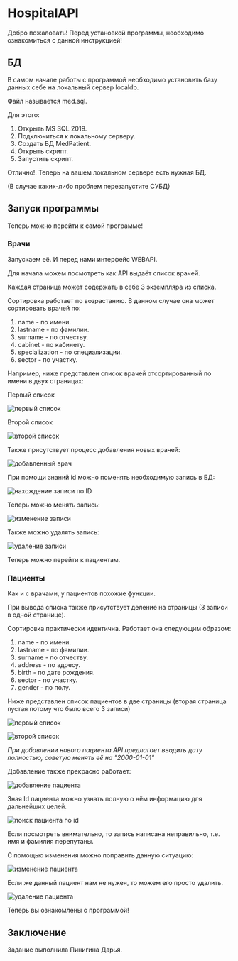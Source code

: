 # HospitalAPI
Добро пожаловать! Перед установкой программы, необходимо ознакомиться с данной инструкцией!
## БД
В самом начале работы с программой необходимо установить базу данных себе на локальный сервер localdb.

Файл называется med.sql.

Для этого:
1. Открыть MS SQL 2019.
2. Подключиться к локальному серверу.
3. Создать БД MedPatient.
4. Открыть скрипт.
5. Запустить скрипт.

Отлично!. Теперь на вашем локальном сервере есть нужная БД.

(В случае каких-либо проблем перезапустите СУБД)

## Запуск программы
Теперь можно перейти к самой программе!

### Врачи

Запускаем её. И перед нами интерфейс WEBAPI.

Для начала можем посмотреть как API выдаёт список врачей.

Каждая страница может содержать в себе 3 экземпляра из списка.

Сортировка работает по возрастанию. В данном случае она может сортировать врачей по:

1. name - по имени.
2. lastname - по фамилии.
3. surname - по отчеству.
4. cabinet - по кабинету.
5. specialization - по специализации.
6. sector - по участку.

Например, ниже представлен список врачей отсортированный по имени в двух страницах:

Первый список

![первый список](1.png)

Второй список

![второй список](2.png)

Также присутствует процесс добавления новых врачей:

![добавленный врач](3.png)

При помощи знаний id можно поменять необходимую запись в БД:

![нахождение записи по ID](4.png)

Теперь можно менять запись:

![изменение записи](5.png)

Также можно удалять запись:

![удаление записи](6.png)

Теперь можно перейти к пациентам.

### Пациенты
Как и с врачами, у пациентов похожие функции.

При вывода списка также присутствует деление на страницы (3 записи в одной странице).

Сортировка практически идентична. Работает она следующим образом:

1. name - по имени.
2. lastname - по фамилии.
3. surname - по отчеству.
4. address - по адресу.
5. birth - по дате рождения.
6. sector - по участку.
7. gender - по полу.

Ниже представлен список пациентов в две страницы (вторая страница пустая потому что было всего 3 записи)

![первый список](7.png)

![второй список](8.png)

*При добавлении нового пациента API предлагает вводить дату полностью, советую менять её на "2000-01-01"*

Добавление также прекрасно работает:

![добавление пациента](9.png)

Зная Id пациента можно узнать полную о нём информацию для дальнейших целей.

![поиск пациента по id](10.png)

Если посмотреть внимательно, то запись написана неправильно, т.е. имя и фамилия перепутаны.

С помощью изменения можно поправить данную ситуацию:

![изменение пациента](11.png)

Если же данный пациент нам не нужен, то можем его просто удалить.

![удаление пациента](12.png)

Теперь вы ознакомлены с программой!

## Заключение
Задание выполнила Пинигина Дарья.
